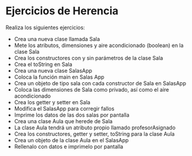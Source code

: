 # Ejercicios de Herencia
Realiza los siguientes ejercicios:
* Crea una nueva clase llamada Sala
* Mete los atributos, dimensiones y aire acondicionado (boolean) en la clase Sala
* Crea los constructores con y sin parámetros de la clase Sala
* Crea el toString en Sala
* Crea una nueva clase SalasApp
* Coloca la función main en Salas App
* Crea un objeto de tipo sala con cada constructor de Sala en SalasApp
* Coloca las dimensiones de Sala como privado, así como el aire acondicionado
* Crea los getter y setter en Sala
* Modifica el SalasApp para corregir fallos
* Imprime los datos de las dos salas por pantalla
* Crea una clase Aula que herede de Sala
* La clase Aula tendrá un atributo propio llamado profesorAsignado
* Crea los constructores, getter y setter, toString para la clase Aula
* Crea un objeto de la clase Aula en el SalasApp
* Rellenalo con datos e imprimelo por pantalla 